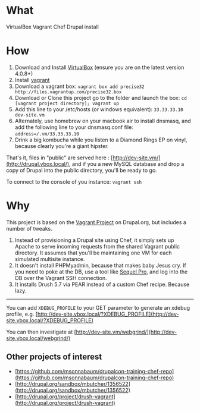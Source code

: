 # What
VirtualBox Vagrant Chef Drupal install


# How
1. Download and Install [VirtualBox](http://www.virtualbox.org/) (ensure you are on the latest version 4.0.8+)
2. Install [vagrant](http://vagrantup.com/v1/docs/getting-started/index.html)
3. Download a vagrant box:
    `vagrant box add precise32 http://files.vagrantup.com/precise32.box`
4. Download or Clone this project go to the folder and launch the box:
    `cd [vagrant project directory];
    vagrant up`
5. Add this line to your /etc/hosts (or windows equivalent):
    `33.33.33.10        dev-site.vm`
6. Alternately, use homebrew on your macbook air to install dnsmasq, and add the following line to your dnsmasq.conf file:
    `address=/.vm/33.33.33.10`
7. Drink a big kombucha while you listen to a Diamond Rings EP on vinyl, because clearly you're a giant hipster.


That's it, files in "public" are served here : [http://dev-site.vm/](http://drupal.vbox.local/), and if you a new MySQL database and drop a copy of Drupal into the public directory, you'll be ready to go.

To connect to the console of you instance:
    `vagrant ssh` 

# Why
This project is based on the [Vagrant Project](http://drupal.org/project/vagrant) on Drupal.org, but includes a number of tweaks.

1. Instead of provisioning a Drupal site using Chef, it simply sets up Apache to serve incoming requests from the shared Vagrant public directory. It assumes that you'll be maintaining one VM for each simulated multisite instance.
2. It doesn't install PHPMyadmin, because that makes baby Jesus cry. If you need to poke at the DB, use a tool like [Sequel Pro](http://www.sequelpro.com/), and log into the DB over the Vagrant SSH connection.
3. It installs Drush 5.7 via PEAR instead of a custom Chef recipe. Because lazy.

--------

You can add `XDEBUG_PROFILE` to your GET parameter to generate an xdebug profile, e.g. [http://dev-site.vbox.local/?XDEBUG_PROFILE](http://dev-site.vbox.local/?XDEBUG_PROFILE)

You can then investigate at [http://dev-site.vm/webgrind/](http://dev-site.vbox.local/webgrind/)


## Other projects of interest

*  [https://github.com/msonnabaum/drupalcon-training-chef-repo](https://github.com/msonnabaum/drupalcon-training-chef-repo)
*  [http://drupal.org/sandbox/mbutcher/1356522](http://drupal.org/sandbox/mbutcher/1356522)
*  [http://drupal.org/project/drush-vagrant](http://drupal.org/project/drush-vagrant)